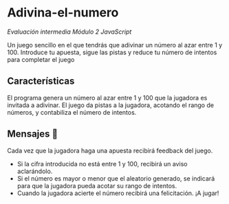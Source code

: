 # Adivina-el-numero #

*Evaluación intermedia Módulo 2 JavaScript*

Un juego sencillo en el que tendrás que adivinar un número al azar entre 1 y 100. 
Introduce tu apuesta, sigue las pistas y reduce tu número de intentos para completar el juego

## Características ##
El programa genera un número al azar entre 1 y 100 que la jugadora es invitada a adivinar. El juego da pistas a la jugadora, acotando el rango de números, y contabiliza el número de intentos.

## Mensajes  🔮
Cada vez que la jugadora haga una apuesta recibirá feedback del juego.
- Si la cifra introducida no está entre 1 y 100, recibirá un aviso aclarándolo.
- Si el número es mayor o menor que el aleatorio generado, se indicará para que la jugadora pueda acotar su rango de intentos.
- Cuando la jugadora acierte el número recibirá una felicitación.
¡A jugar!
